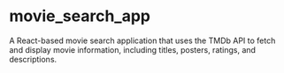 # movie_search_app
A React-based movie search application that uses the TMDb API to fetch and display movie information, including titles, posters, ratings, and descriptions.
